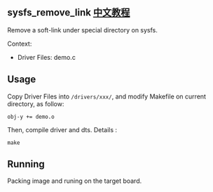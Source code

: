 sysfs_remove_link [中文教程](https://biscuitos.github.io/blog//)
----------------------------------

Remove a soft-link under special directory on sysfs.

Context:

* Driver Files: demo.c

## Usage

Copy Driver Files into `/drivers/xxx/`, and modify Makefile on current 
directory, as follow:

```
obj-y += demo.o
```

Then, compile driver and dts. Details :

```
make
```

## Running

Packing image and runing on the target board.
